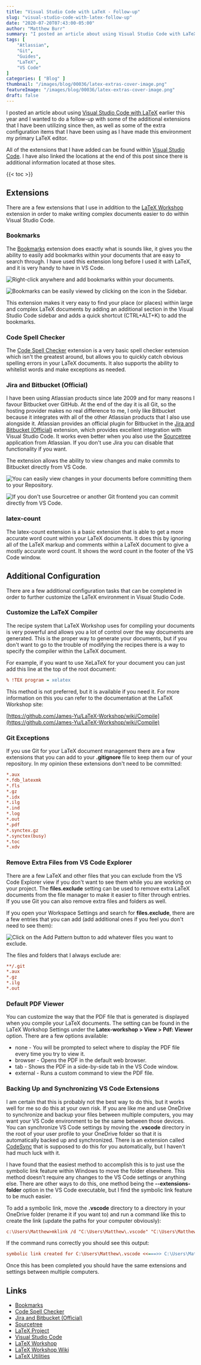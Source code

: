 ```yaml
---
title: "Visual Studio Code with LaTeX - Follow-up"
slug: "visual-studio-code-with-latex-follow-up"
date: "2020-07-20T07:43:00-05:00"
author: "Matthew Burr"
summary: "I posted an article about using Visual Studio Code with LaTeX earlier this year and I wanted to do a follow-up with some of the additional extensions that I have been utilizing, as well as some of the extra configuration items that I have been using as I have made this environment my primary LaTeX editor."
tags: [
    "Atlassian",
    "Git",
    "Guides",
    "LaTeX",
    "VS Code"
]
categories: [ "Blog" ]
thumbnail: "/images/blog/00036/latex-extras-cover-image.png"
featureImage: "/images/blog/00036/latex-extras-cover-image.png"
draft: false
---
```


I posted an article about using [Visual Studio Code with LaTeX](/blog/2020/01/23/visual-studio-code-with-latex/) earlier this year and I wanted to do a follow-up with some of the additional extensions that I have been utilizing since then, as well as some of the extra configuration items that I have been using as I have made this environment my primary LaTeX editor.

All of the extensions that I have added can be found within [Visual Studio Code](https://code.visualstudio.com). I have also linked the locations at the end of this post since there is additional information located at those sites.

{{< toc >}}

## Extensions ##

There are a few extensions that I use in addition to the [LaTeX Workshop](https://marketplace.visualstudio.com/items?itemName=James-Yu.latex-workshop) extension in order to make writing complex documents easier to do within Visual Studio Code.

### Bookmarks ###

The [Bookmarks](https://github.com/alefragnani/vscode-bookmarks) extension does exactly what is sounds like, it gives you the ability to easily add bookmarks within your documents that are easy to search through. I have used this extension long before I used it with LaTeX, and it is very handy to have in VS Code.

![Right-click anywhere and add bookmarks within your documents.](/images/blog/00036/latex-bookmarks-plugin-01.png "Right-click anywhere and add bookmarks within your documents.")

![Bookmarks can be easily viewed by clicking on the icon in the Sidebar.](/images/blog/00036/latex-bookmarks-plugin-03.png "Bookmarks can be easily viewed by clicking on the icon in the Sidebar.")

This extension makes it very easy to find your place (or places) within large and complex LaTeX documents by adding an additional section in the Visual Studio Code sidebar and adds a quick shortcut (CTRL+ALT+K) to add the bookmarks.

### Code Spell Checker ###

The [Code Spell Checker](https://github.com/streetsidesoftware/vscode-spell-checker) extension is a very basic spell checker extension which isn't the greatest around, but allows you to quickly catch obvious spelling errors in your LaTeX documents. It also supports the ability to whitelist words and make exceptions as needed.

### Jira and Bitbucket (Official) ###

I have been using Atlassian products since late 2009 and for many reasons I favour Bitbucket over GitHub. At the end of the day it is all Git, so the hosting provider makes no real difference to me, I only like Bitbucket because it integrates with all of the other Atlassian products that I also use alongside it. Atlassian provides an official plugin for Bitbucket in the [Jira and Bitbucket (Official)](https://bitbucket.org/atlassianlabs/atlascode/src/main/) extension, which provides excellent integration with Visual Studio Code. It works even better when you also use the [Sourcetree](https://www.sourcetreeapp.com) application from Atlassian. If you don't use Jira you can disable that functionality if you want.

The extension allows the ability to view changes and make commits to Bitbucket directly from VS Code.

![You can easily view changes in your documents before committing them to your Repository.](/images/blog/00036/vs-code-bitbucket.png "You can easily view changes in your documents before committing them to your Repository.")

![If you don't use Sourcetree or another Git frontend you can commit directly from VS Code.](/images/blog/00036/vs-code-bitbucket-options.png "If you don't use Sourcetree or another Git frontend you can commit directly from VS Code.")

### latex-count ###

The latex-count extension is a basic extension that is able to get a more accurate word count within your LaTeX documents. It does this by ignoring all of the LaTeX markup and comments within a LaTeX document to give a mostly accurate word count. It shows the word count in the footer of the VS Code window.

## Additional Configuration ##

There are a few additional configuration tasks that can be completed in order to further customize the LaTeX environment in Visual Studio Code.

### Customize the LaTeX Compiler ###

The recipe system that LaTeX Workshop uses for compiling your documents is very powerful and allows you a lot of control over the way documents are generated. This is the proper way to generate your documents, but if you don't want to go to the trouble of modifying the recipes there is a way to specify the compiler within the LaTeX document.

For example, if you want to use XeLaTeX for your document you can just add this line at the top of the root document:

```ini
% !TEX program = xelatex
```

This method is not preferred, but it is available if you need it. For more information on this you can refer to the documentation at the LaTeX Workshop site:

[https://github.com/James-Yu/LaTeX-Workshop/wiki/Compile](https://github.com/James-Yu/LaTeX-Workshop/wiki/Compile)

### Git Exceptions ###

If you use Git for your LaTeX document management there are a few extensions that you can add to your **.gitignore** file to keep them our of your repository. In my opinion these extensions don't need to be committed:

```ini
*.aux
*.fdb_latexmk
*.fls
*.gz
*.idx
*.ilg
*.ind
*.log
*.out
*.pdf
*.synctex.gz
*.synctex(busy)
*.toc
*.xdv
```

### Remove Extra Files from VS Code Explorer ###

There are a few LaTeX and other files that you can exclude from the VS Code Explorer view if you don't want to see them while you are working on your project. The **files.exclude** setting can be used to remove extra LaTeX documents from the file manager to make it easier to filter through entries. If you use Git you can also remove extra files and folders as well.

If you open your Workspace Settings and search for **files.exclude**, there are a few entries that you can add (add additional ones if you feel you don't need to see them):

![Click on the Add Pattern button to add whatever files you want to exclude.](/images/blog/00036/vs-code-latex-files-exclude.png "Click on the Add Pattern button to add whatever files you want to exclude.")

The files and folders that I always exclude are:

```ini
**/.git
*.aux
*.gz
*.ilg
*.out
```

### Default PDF Viewer ###

You can customize the way that the PDF file that is generated is displayed when you compile your LaTeX documents. The setting can be found in the LaTeX Workshop Settings under the **Latex-workshop > View > Pdf: Viewer** option. There are a few options available:

* none - You will be prompted to select where to display the PDF file every time you try to view it.
* browser - Opens the PDF in the default web browser.
* tab - Shows the PDF in a side-by-side tab in the VS Code window.
* external - Runs a custom command to view the PDF file.

### Backing Up and Synchronizing VS Code Extensions ###

I am certain that this is probably not the best way to do this, but it works well for me so do this at your own risk. If you are like me and use OneDrive to synchronize and backup your files between multiple computers, you may want your VS Code environment to be the same between those devices. You can synchronize VS Code settings by moving the **.vscode** directory in the root of your user profile to your OneDrive folder so that it is automatically backed up and synchronized. There is an extension called [CodeSync](https://github.com/golf1052/code-sync) that is supposed to do this for you automatically, but I haven't had much luck with it.

I have found that the easiest method to accomplish this is to just use the symbolic link feature within Windows to move the folder elsewhere. This method doesn't require any changes to the VS Code settings or anything else. There are other ways to do this, one method being the **--extensions-folder** option in the VS Code executable, but I find the symbolic link feature to be much easier.

To add a symbolic link, move the **.vscode** directory to a directory in your OneDrive folder (rename it if you want to) and run a command like this to create the link (update the paths for your computer obviously):

```ini
c:\Users\Matthew>mklink /d "C:\Users\Matthew\.vscode" "C:\Users\Matthew\OneDrive\Documents\VS Code"
```

If the command runs correctly you should see this output:

```ini
symbolic link created for C:\Users\Matthew\.vscode <<===>> C:\Users\Matthew\OneDrive\Documents\VS Code
```

Once this has been completed you should have the same extensions and settings between multiple computers.

## Links ##

* [Bookmarks](https://github.com/alefragnani/vscode-bookmarks)
* [Code Spell Checker](https://github.com/streetsidesoftware/vscode-spell-checker)
* [Jira and Bitbucket (Official)](https://bitbucket.org/atlassianlabs/atlascode/src/main/)
* [Sourcetree](https://www.sourcetreeapp.com/)
* [LaTeX Project](https://www.latex-project.org/)
* [Visual Studio Code](https://code.visualstudio.com/)
* [LaTeX Workshop](https://marketplace.visualstudio.com/items?itemName=James-Yu.latex-workshop)
* [LaTeX Workshop Wiki](https://github.com/James-Yu/LaTeX-Workshop/wiki)
* [LaTeX Utilities](https://marketplace.visualstudio.com/items?itemName=tecosaur.latex-utilities)

